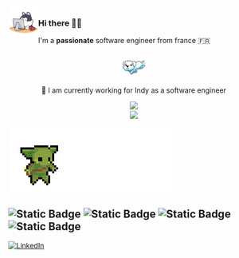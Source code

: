 
<img align="left" src="dogdev.gif" width='60' style="pading: 10px;"/>

### Hi there 🤙🏽

I'm a **passionate** software engineer from france 🇫🇷


<br>

<div align="center">

  <img src="dog.gif" width='50' />

  🔭 I am currently working for Indy as a software engineer
  </br>

  <img src="https://github-readme-stats.vercel.app/api?username=HorebZ&count_private=true&show_icons=true&title_color=ff7372&icon_color=6cffd0&text_color=dbdbdb&bg_color=252334&hide_border=TRUE&include_all_commits=true" height='160' />
  </br>
  <img src="https://github-readme-streak-stats.herokuapp.com?user=HorebZ&theme=nightowl&hide_border=true&background=252334&dates=6CFFD0&ring=FF7372&fire=FF7372&stroke=DBDBDB&currStreakLabel=DBDBDB&currStreakNum=DBDBDB&sideNums=DBDBDB&sideLabels=DBDBDB)](https://git.io/streak-stats" height='151' />
  </br>



</div>

![gif][dropped]


![Static Badge](https://img.shields.io/badge/Go-000000?style=for-the-badge&logo=go&logoColor=white)
![Static Badge](https://img.shields.io/badge/Typescipt-000000?style=for-the-badge&logo=typescript&logoColor=white)
![Static Badge](https://img.shields.io/badge/Vue.js-000000?style=for-the-badge&logo=vue.js&logoColor=white)
![Static Badge](https://img.shields.io/badge/python-000000?style=for-the-badge&logo=python&logoColor=white)
---

[![LinkedIn][linkedin-shield]][linkedin-url]

<!-- VARIABLES SECTION -->

[linkedin-shield]: https://img.shields.io/badge/-LinkedIn-black.svg?style=for-the-badge&logo=linkedin&colorB=555555
[linkedin-url]: https://www.linkedin.com/in/horeb-parraud/

[dropped]: ./dropped_orb.gif

<!-- SAVE SECTION

![Horeb's GitHub stats][card]
[![GitHub Streak](https://github-readme-streak-stats.herokuapp.com?user=HorebZ&theme=nightowl&hide_border=true&background=252334&dates=6CFFD0&ring=FF7372&fire=FF7372&stroke=DBDBDB&currStreakLabel=DBDBDB&currStreakNum=DBDBDB&sideNums=DBDBDB&sideLabels=DBDBDB)](https://git.io/streak-stats)
<br>

[foregroundColor]: #0f0d19
[backgroundColor]: #252334
[selectionColor]: #15141d
[borderColor]: #0f0f0f
[red]: #ff7372
[green]: #a7ff70
[yellow]: #ffe875
[blue]: #8de6ff
[cyan]: #6cffd0
[white]: #dbdbdb

[card]: https://github-readme-stats.vercel.app/api?username=HorebZ&count_private=true&hide=contribs,prs,issues&show_icons=true&title_color=ff7372&icon_color=6cffd0&text_color=dbdbdb&bg_color=252334&hide_border=TRUE

<img src="https://github-readme-stats.vercel.app/api/top-langs/?username=HorebZ&title_color=ff7372&icon_color=6cffd0&text_color=dbdbdb&bg_color=252334&hide_border=TRUE" height='365' />
</br>

-->






